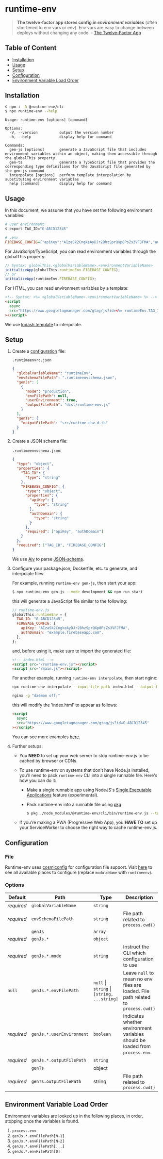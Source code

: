 # runtime-env

> **The twelve-factor app stores config in _environment variables_** (often shortened to env vars or env). Env vars are easy to change between deploys without changing any code. - [The Twelve-Factor App](https://12factor.net/config)

## Table of Content

- [Installation](#installation)
- [Usage](#usage)
- [Setup](#setup)
- [Configuration](#configuration)
- [Environment Variable Load Order](#environment-variable-load-order)

## Installation

```sh
$ npm i -D @runtime-env/cli
$ npx runtime-env --help
```

```
Usage: runtime-env [options] [command]

Options:
  -V, --version          output the version number
  -h, --help             display help for command

Commands:
  gen-js [options]       generate a JavaScript file that includes environment variables within an object, making them accessible through the globalThis property.
  gen-ts                 generate a TypeScript file that provides the corresponding type definitions for the JavaScript file generated by the gen-js command
  interpolate [options]  perform template interpolation by substituting environment variables
  help [command]         display help for command
```

## Usage

In this document, we assume that you have set the following environment variables:

```sh
# user environment
$ export TAG_ID="G-ABCD12345"
```

```ini
# .env
FIREBASE_CONFIG={"apiKey":"AIzaSk2CngkeAyDJr2BhzSprQXp8PsZs3VFJFMA","authDomain":"example.firebaseapp.com"}
```

For JavaScript/TypeScript, you can read environment variables through the globalThis property:

```js
// Syntax: globalThis.<globalVariableName>.<environmentVariableName>
initializeApp(globalThis.runtimeEnv.FIREBASE_CONFIG);
// or
initializeApp(runtimeEnv.FIREBASE_CONFIG);
```

For HTML, you can read environment variables by a template:

```html
<!-- Syntax: <%= <globalVariableName>.<environmentVariableName> %> -->
<script
  async
  src="https://www.googletagmanager.com/gtag/js?id=<%= runtimeEnv.TAG_ID %>"
></script>
```

We use <a href='https://lodash.com/docs/4.17.15#template' target='_blank'>lodash.template</a> to interpolate.

## Setup

1. Create a [configuration](#configuration) file:

   `.runtimeenvrc.json`

   ```json
   {
     "globalVariableName": "runtimeEnv",
     "envSchemaFilePath": ".runtimeenvschema.json",
     "genJs": [
       {
         "mode": "production",
         "envFilePath": null,
         "userEnvironment": true,
         "outputFilePath": "dist/runtime-env.js"
       }
     ],
     "genTs": {
       "outputFilePath": "src/runtime-env.d.ts"
     }
   }
   ```

1. Create a JSON schema file:

   `.runtimeenvschema.json`:

   ```json
   {
     "type": "object",
     "properties": {
       "TAG_ID": {
         "type": "string"
       },
       "FIREBASE_CONFIG": {
         "type": "object",
         "properties": {
           "apiKey": {
             "type": "string"
           },
           "authDomain": {
             "type": "string"
           }
         },
         "required": ["apiKey", "authDomain"]
       }
     },
     "required": ["TAG_ID", "FIREBASE_CONFIG"]
   }
   ```

   We use <a href='https://ajv.js.org/' target='_blank'>Ajv</a> to parse <a href='https://json-schema.org/' target='_blank'>JSON-schema</a>.

1. Configure your package.json, Dockerfile, etc. to generate, and interpolate files:

   For example, running `runtime-env gen-js`, then start your app:

   ```sh
   $ npx runtime-env gen-js --mode development && npm run start
   ```

   this will generate a JavaScript file similar to the following:

   ```js
   // runtime-env.js
   globalThis.runtimeEnv = {
     TAG_ID: "G-ABCD12345",
     FIREBASE_CONFIG: {
       apiKey: "AIzaSk2CngkeAyDJr2BhzSprQXp8PsZs3VFJFMA",
       authDomain: "example.firebaseapp.com",
     },
   };
   ```

   and, before using it, make sure to import the generated file:

   ```html
   <!-- index.html -->
   <script src="/runtime-env.js"></script>
   <script src="/main.js"></script>
   ```

   For another example, running `runtime-env interpolate`, then start nginx:

   ```sh
   npx runtime-env interpolate --input-file-path index.html --output-file-path index.html

   nginx -g "daemon off;"
   ```

   this will modify the 'index.html' to appear as follows:

   ```html
   <script
     async
     src="https://www.googletagmanager.com/gtag/js?id=G-ABCD12345"
   ></script>
   ```

   You can see more examples [here](./examples/).

1. Further setups:

   - You **NEED** to set up your web server to stop runtime-env.js to be cached by browser or CDNs.

   - To use runtime-env on systems that don't have Node.js installed, you'll need to pack `runtime-env` CLI into a single runnable file. Here's how you can do it:

     - Make a single runnable app using NodeJS's [Single Executable Applications](https://nodejs.org/api/single-executable-applications.html) feature (experimental).

     - Pack runtime-env into a runnable file using [pkg](https://github.com/vercel/pkg):

       ```sh
       $ pkg ./node_modules/@runtime-env/cli/bin/runtime-env.js --target node18-alpine-x64 --output runtime-env
       ```

   - If you're making a PWA (Progressive Web App), you **HAVE TO** set up your ServiceWorker to choose the right way to cache runtime-env.js.

## Configuration

### File

Runtime-env uses [cosmiconfig](https://www.npmjs.com/package/cosmiconfig) for configuration file support. Visit [here](https://www.npmjs.com/package/cosmiconfig#searchplaces) to see all available places to configure (replace `moduleName` with `runtimeenv`).

### Options

| Default    | Path                      | Type                                        | Description                                                                        |
| ---------- | ------------------------- | ------------------------------------------- | ---------------------------------------------------------------------------------- |
| _required_ | `globalVariableName`      | `string`                                    |                                                                                    |
| _required_ | `envSchemaFilePath`       | `string`                                    | File path related to `process.cwd()`                                               |
|            | `genJs`                   | `array`                                     |                                                                                    |
| _required_ | `genJs.*`                 | `object`                                    |                                                                                    |
| _required_ | `genJs.*.mode`            | `string`                                    | Instruct the CLI which configuration to use                                        |
| `null`     | `genJs.*.envFilePath`     | `null` \| `string` \| `[string, ...string]` | Leave `null` to mean no env files are loaded. File path related to `process.cwd()` |
| _required_ | `genJs.*.userEnvironment` | `boolean`                                   | Indicates whether environment variables should be loaded from `process.env`.       |
| _required_ | `genJs.*.outputFilePath`  | `string`                                    |                                                                                    |
|            | `genTs`                   | object                                      |                                                                                    |
| _required_ | `genTs.outputFilePath`    | string                                      | File path related to `process.cwd()`                                               |

## Environment Variable Load Order

Environment variables are looked up in the following places, in order, stopping once the variables is found.

1. `process.env`
1. `genJs.*.envFilePath[N-1]`
1. `genJs.*.envFilePath[N-2]`
1. `genJs.*.envFilePath[...]`
1. `genJs.*.envFilePath[0]`
